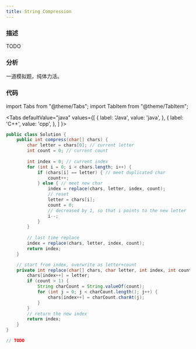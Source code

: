 ```yaml
---
title: String Compression
---
```


### 描述

TODO

### 分析

一道模拟题，纯体力活。

### 代码

import Tabs from "@theme/Tabs";
import TabItem from "@theme/TabItem";

<Tabs
defaultValue="java"
values={[
{ label: 'Java', value: 'java', },
{ label: 'C++', value: 'cpp', },
]
}>
<TabItem value="java">

```java
public class Solution {
    public int compress(char[] chars) {
        char letter = chars[0]; // current letter
        int count = 0; // current count
    
        int index = 0; // current index
        for (int i = 0; i < chars.length; i++) {
            if (chars[i] == letter) { // meet duplicated char
                count++;
            } else { // meet new char
                index = replace(chars, letter, index, count);
                // reset
                letter = chars[i];
                count = 0;
                // decreased by 1, so that i points to the new letter
                i--;
            }
        }
        
        // last time replace
        index = replace(chars, letter, index, count);
        return index;
    }

    // start from index, overwrite as letter+count
    private int replace(char[] chars, char letter, int index, int count) {
        chars[index++] = letter;
        if (count > 1) {
            String charCount = String.valueOf(count);
            for (int j = 0; j < charCount.length(); j++) {
                chars[index++] = charCount.charAt(j);
            }
        }
        // return the new index
        return index;
    }
}
```

</TabItem>
<TabItem value="cpp">

```cpp
// TODO
```

</TabItem>
</Tabs>
